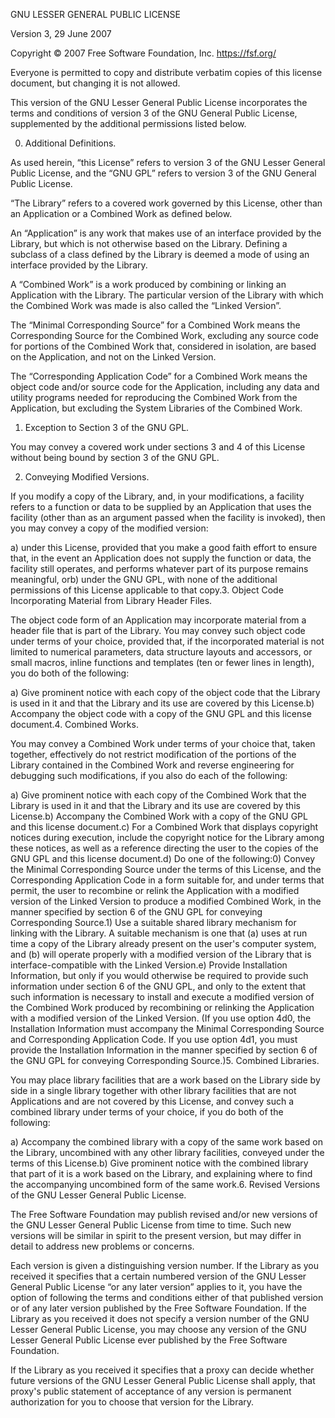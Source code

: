 GNU LESSER GENERAL PUBLIC LICENSE

Version 3, 29 June 2007

Copyright © 2007 Free Software Foundation, Inc. <https://fsf.org/>

Everyone is permitted to copy and distribute verbatim copies of this license document, but changing it is not allowed.

This version of the GNU Lesser General Public License incorporates the terms and conditions of version 3 of the GNU General Public License, supplemented by the additional permissions listed below.

0. Additional Definitions.

As used herein, “this License” refers to version 3 of the GNU Lesser General Public License, and the “GNU GPL” refers to version 3 of the GNU General Public License.

“The Library” refers to a covered work governed by this License, other than an Application or a Combined Work as defined below.

An “Application” is any work that makes use of an interface provided by the Library, but which is not otherwise based on the Library. Defining a subclass of a class defined by the Library is deemed a mode of using an interface provided by the Library.

A “Combined Work” is a work produced by combining or linking an Application with the Library. The particular version of the Library with which the Combined Work was made is also called the “Linked Version”.

The “Minimal Corresponding Source” for a Combined Work means the Corresponding Source for the Combined Work, excluding any source code for portions of the Combined Work that, considered in isolation, are based on the Application, and not on the Linked Version.

The “Corresponding Application Code” for a Combined Work means the object code and/or source code for the Application, including any data and utility programs needed for reproducing the Combined Work from the Application, but excluding the System Libraries of the Combined Work.

1. Exception to Section 3 of the GNU GPL.

You may convey a covered work under sections 3 and 4 of this License without being bound by section 3 of the GNU GPL.

2. Conveying Modified Versions.

If you modify a copy of the Library, and, in your modifications, a facility refers to a function or data to be supplied by an Application that uses the facility (other than as an argument passed when the facility is invoked), then you may convey a copy of the modified version:

a) under this License, provided that you make a good faith effort to ensure that, in the event an Application does not supply the function or data, the facility still operates, and performs whatever part of its purpose remains meaningful, orb) under the GNU GPL, with none of the additional permissions of this License applicable to that copy.3. Object Code Incorporating Material from Library Header Files.

The object code form of an Application may incorporate material from a header file that is part of the Library. You may convey such object code under terms of your choice, provided that, if the incorporated material is not limited to numerical parameters, data structure layouts and accessors, or small macros, inline functions and templates (ten or fewer lines in length), you do both of the following:

a) Give prominent notice with each copy of the object code that the Library is used in it and that the Library and its use are covered by this License.b) Accompany the object code with a copy of the GNU GPL and this license document.4. Combined Works.

You may convey a Combined Work under terms of your choice that, taken together, effectively do not restrict modification of the portions of the Library contained in the Combined Work and reverse engineering for debugging such modifications, if you also do each of the following:

a) Give prominent notice with each copy of the Combined Work that the Library is used in it and that the Library and its use are covered by this License.b) Accompany the Combined Work with a copy of the GNU GPL and this license document.c) For a Combined Work that displays copyright notices during execution, include the copyright notice for the Library among these notices, as well as a reference directing the user to the copies of the GNU GPL and this license document.d) Do one of the following:0) Convey the Minimal Corresponding Source under the terms of this License, and the Corresponding Application Code in a form suitable for, and under terms that permit, the user to recombine or relink the Application with a modified version of the Linked Version to produce a modified Combined Work, in the manner specified by section 6 of the GNU GPL for conveying Corresponding Source.1) Use a suitable shared library mechanism for linking with the Library. A suitable mechanism is one that (a) uses at run time a copy of the Library already present on the user's computer system, and (b) will operate properly with a modified version of the Library that is interface-compatible with the Linked Version.e) Provide Installation Information, but only if you would otherwise be required to provide such information under section 6 of the GNU GPL, and only to the extent that such information is necessary to install and execute a modified version of the Combined Work produced by recombining or relinking the Application with a modified version of the Linked Version. (If you use option 4d0, the Installation Information must accompany the Minimal Corresponding Source and Corresponding Application Code. If you use option 4d1, you must provide the Installation Information in the manner specified by section 6 of the GNU GPL for conveying Corresponding Source.)5. Combined Libraries.

You may place library facilities that are a work based on the Library side by side in a single library together with other library facilities that are not Applications and are not covered by this License, and convey such a combined library under terms of your choice, if you do both of the following:

a) Accompany the combined library with a copy of the same work based on the Library, uncombined with any other library facilities, conveyed under the terms of this License.b) Give prominent notice with the combined library that part of it is a work based on the Library, and explaining where to find the accompanying uncombined form of the same work.6. Revised Versions of the GNU Lesser General Public License.

The Free Software Foundation may publish revised and/or new versions of the GNU Lesser General Public License from time to time. Such new versions will be similar in spirit to the present version, but may differ in detail to address new problems or concerns.

Each version is given a distinguishing version number. If the Library as you received it specifies that a certain numbered version of the GNU Lesser General Public License “or any later version” applies to it, you have the option of following the terms and conditions either of that published version or of any later version published by the Free Software Foundation. If the Library as you received it does not specify a version number of the GNU Lesser General Public License, you may choose any version of the GNU Lesser General Public License ever published by the Free Software Foundation.

If the Library as you received it specifies that a proxy can decide whether future versions of the GNU Lesser General Public License shall apply, that proxy's public statement of acceptance of any version is permanent authorization for you to choose that version for the Library.

